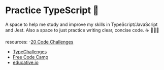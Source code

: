 # Practice TypeScript :tada:

A space to help me study and improve my skills in TypeScript/JavaScript and Jest. Also a space to just practice writing clear, concise code. :coffee: 👩🏻‍💻

resources:
-[20 Code Challenges](https://www.codecademy.com/resources/blog/20-code-challenges/)
- [TypeChallenges](https://github.com/type-challenges/type-challenges)
- [Free Code Camp](https://www.freecodecamp.org/)
- [educative.io](https://www.educative.io/courses/simplifying-javascript-handy-guide)


